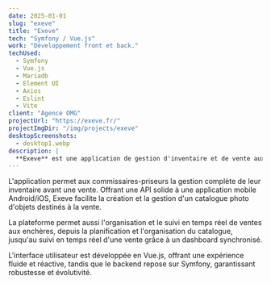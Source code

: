 ```yaml
---
date: 2025-01-01
slug: "exeve"
title: "Exeve"
tech: "Symfony / Vue.js"
work: "Développement front et back."
techUsed:
  - Symfony
  - Vue.js
  - Mariadb
  - Element UI
  - Axios
  - Eslint
  - Vite
client: "Agence OMG"
projectUrl: "https://exeve.fr/"
projectImgDir: "/img/projects/exeve"
desktopScreenshots:
  - desktop1.webp
description: |
  **Exeve** est une application de gestion d'inventaire et de vente aux enchères dédiée aux commissaires-priseurs.
---
```


L'application permet aux commissaires-priseurs la gestion complète de leur inventaire avant une vente. Offrant une API solide à une application mobile Android/iOS, Exeve facilite la création et la gestion d'un catalogue photo d'objets destinés à la vente.

La plateforme permet aussi l'organisation et le suivi en temps réel de ventes aux enchères, depuis la planification et l'organisation du catalogue, jusqu'au suivi en temps réel d'une vente grâce à un dashboard synchronisé.

L'interface utilisateur est développée en Vue.js, offrant une expérience fluide et réactive, tandis que le backend repose sur Symfony, garantissant robustesse et évolutivité.
